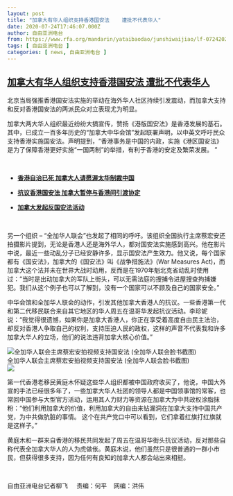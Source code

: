 ```yaml
---
layout: post
title: "加拿大有华人组织支持香港国安法    遭批不代表华人"
date: 2020-07-24T17:46:07.000Z
author: 自由亚洲电台
from: https://www.rfa.org/mandarin/yataibaodao/junshiwaijiao/lf-07242020132241.html
tags: [ 自由亚洲电台 ]
categories: [ news, 自由亚洲电台 ]
---
```

<!--1595612767000-->
[加拿大有华人组织支持香港国安法    遭批不代表华人](https://www.rfa.org/mandarin/yataibaodao/junshiwaijiao/lf-07242020132241.html)
------

<div>
<p>北京当局强推香港国安法实施的举动在海外华人社区持续引发震动，而加拿大支持和反对香港国安法的两派民众对立表现尤为明显。</p><p>加拿大两大华人组织最近纷纷大搞宣传，赞扬《港版国安法》是香港发展的基石。其中，已成立一百多年历史的“加拿大中华会馆”发起联署声明，以中英文呼吁民众支持香港实施国安法。声明提到，“香港事务是中国的内政，实施《港区国安法》是为了保障香港更好实施“一国两制”的举措，有利于香港的安定及繁荣发展。 ”</p><p> </p><ul><li><b><a class="external-link" href="http://www.rfa.org/mandarin/yataibaodao/junshiwaijiao/lf-07102020134253.html">香港自治已死 加拿大人请愿渥太华制裁中国</a></b></li></ul><ul><li><b><a class="external-link" href="http://www.rfa.org/mandarin/Xinwen/11-07032020154414.html">抗议香港国安法 加拿大暂停与香港间引渡协定</a></b></li></ul><ul><li><b><a class="external-link" href="http://www.rfa.org/mandarin/yataibaodao/junshiwaijiao/lf-07022020135149.html">加拿大发起反国安法活动</a></b></li></ul><p> </p><p>另一个组织 – “全加华人联会”也发起了相同的呼吁。该组织全国执行主席蔡宏安还拍摄影片提到，无论是香港人还是海外华人，都对国安法实施感到高兴。他在影片中说，最近一些动乱分子已经安静许多，显示国安法产生效力。他又说，每个国家都有《国安法》，加拿大的《国安法》叫《战争措施法》(War Measures Act)，而加拿大这个法并未在世界大战时动用，反而是在1970年魁北克省动乱时使用过：“当时是出动加拿大的军队上街头，可以无需法庭的搜捕令进屋搜查拘捕嫌犯。我们从这个例子也可以了解到，没有一个国家可以不顾及自己的国家安全。”</p><p>中华会馆和全加华人联会的动作，引发其他加拿大香港人的抗议。一些香港第一代和第二代移民联合来自其它地区的华人周五在温哥华发起抗议活动。李珍妮说：“我觉得很遗憾，如果你是加拿大香港人，你正在享受着高度自由民主法治，却反对香港人争取自己的权利，支持压迫人民的政权，这样的声音不代表我和许多加拿大华人的立场，他们的说法违背加拿大核心价值。”</p><p><div class="image-inline captioned" style="width:680px;"><div style="width:680px;"><img alt="全加华人联会主席蔡宏安拍视频支持国安法 (全加华人联会脸书截图)" src="https://www.rfa.org/mandarin/yataibaodao/junshiwaijiao/lf-07242020132241.html/HK1.jpg" title="全加华人联会主席蔡宏安拍视频支持国安法 (全加华人联会脸书截图)"/></div><div class="image-caption"><span style="width:680px;">全加华人联会主席蔡宏安拍视频支持国安法 (全加华人联会脸书截图)</span><span class="copyright"> </span></div><div id="zoomattribute"><a class="single_image" href="/mandarin/yataibaodao/junshiwaijiao/lf-07242020132241.html/HK1.jpg" title="全加华人联会主席蔡宏安拍视频支持国安法 (全加华人联会脸书截图)"><img src="/rfa_resources/graphics/icon-zoom.png"/></a></div></div></p><p>第一代香港老移民黄庭木怀疑这些华人组织都被中国政府收买了，他说，中国大外宣的手法已经很多年了，一些加拿大华人社团的领导人都是中国领事馆的常客，也常回中国参与大型官方活动，运用其人力财力等资源在加拿大为中共政权涂脂抹粉：“他们利用加拿大的价值，利用加拿大的自由来钻漏洞在加拿大支持中国共产党，为中共做肮脏的事情。 这个在共产党口中可以看到，它们拿着红旗打红旗就是这样子。”</p><p>黄庭木和一群来自香港的移民共同发起了周五在温哥华街头抗议活动，反对那些自称代表全加拿大华人的人为虎做伥。黄庭木说，他们虽然只是很普通的一群小市民，但获得很多支持，因为任何有良知的加拿大人都会站出来相挺。</p><p> </p><p>自由亚洲电台记者柳飞     责编：何平    网编：洪伟</p>
</div>
